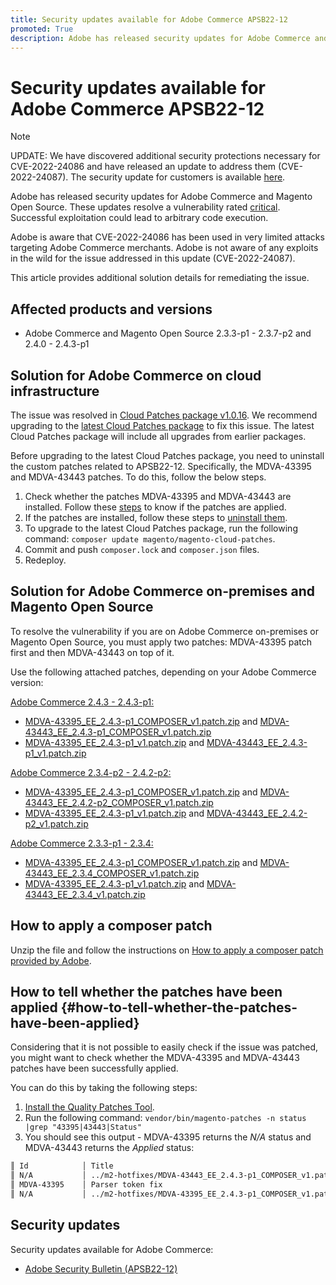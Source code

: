 ```yaml
---
title: Security updates available for Adobe Commerce APSB22-12
promoted: True
description: Adobe has released security updates for Adobe Commerce and Magento Open Source. These updates resolve a vulnerability rated critical. Successful exploitation could lead to arbitrary code execution.
---
```


# Security updates available for Adobe Commerce APSB22-12

>[!NOTE]
>
>UPDATE: We have discovered additional security protections necessary for CVE-2022-24086 and have released an update to address them (CVE-2022-24087). The security update for customers is available [here](https://helpx.adobe.com/security/products/magento/apsb22-12.html).


Adobe has released security updates for Adobe Commerce and Magento Open Source. These updates resolve a vulnerability rated [critical](https://helpx.adobe.com/security/severity-ratings.html). Successful exploitation could lead to arbitrary code execution.

Adobe is aware that CVE-2022-24086 has been used in very limited attacks targeting Adobe Commerce merchants. Adobe is not aware of any exploits in the wild for the issue addressed in this update (CVE-2022-24087).

This article provides additional solution details for remediating the issue.

## Affected products and versions

* Adobe Commerce and Magento Open Source 2.3.3-p1 - 2.3.7-p2 and 2.4.0 - 2.4.3-p1

## Solution for Adobe Commerce on cloud infrastructure

The issue was resolved in [Cloud Patches package v1.0.16](https://devdocs.magento.com/cloud/release-notes/mcp-release-notes.html?itm_source=devdocs&itm_medium=search_page&itm_campaign=federated_search&itm_term=v1.0.16#v1016). We recommend upgrading to the [latest Cloud Patches package](https://devdocs.magento.com/cloud/release-notes/mcp-release-notes.html?itm_source=devdocs&itm_medium=search_page&itm_campaign=federated_search&itm_term=v1.0.16#latest) to fix this issue. The latest Cloud Patches package will include all upgrades from earlier packages.

Before upgrading to the latest Cloud Patches package, you need to uninstall the custom patches related to APSB22-12. Specifically, the MDVA-43395 and MDVA-43443 patches. To do this, follow the below steps. 

1. Check whether the patches MDVA-43395 and MDVA-43443 are installed. Follow these [steps](#how-to-tell-whether-the-patches-have-been-applied) to know if the patches are applied.
1. If the patches are installed, follow these steps to [uninstall them](https://devdocs.magento.com/cloud/project/project-patch.html?itm_source=devdocs&itm_medium=search_page&itm_campaign=federated_search&itm_term=uninstall%20patch#revert-a-custom-patch).
1. To upgrade to the latest Cloud Patches package, run the following command: `composer update magento/magento-cloud-patches`.
1. Commit and push `composer.lock` and `composer.json` files.
1. Redeploy.

## Solution for Adobe Commerce on-premises and Magento Open Source

To resolve the vulnerability if you are on Adobe Commerce on-premises or Magento Open Source, you must apply two patches: MDVA-43395 patch first and then MDVA-43443 on top of it.

Use the following attached patches, depending on your Adobe Commerce version:

<u>Adobe Commerce 2.4.3 - 2.4.3-p1:</u>

* [MDVA-43395_EE_2.4.3-p1_COMPOSER_v1.patch.zip](assets/MDVA-43395_EE_2.4.3-p1_COMPOSER_v1.patch.zip) and [MDVA-43443_EE_2.4.3-p1_COMPOSER_v1.patch.zip](assets/MDVA-43443_EE_2.4.3-p1_COMPOSER_v1.patch.zip)
* [MDVA-43395_EE_2.4.3-p1_v1.patch.zip](assets/MDVA-43395_EE_2.4.3-p1_v1.patch.zip) and [MDVA-43443_EE_2.4.3-p1_v1.patch.zip](assets/MDVA-43443_EE_2.4.3-p1_v1.patch.zip)

<u>Adobe Commerce 2.3.4-p2 - 2.4.2-p2:</u>

* [MDVA-43395_EE_2.4.3-p1_COMPOSER_v1.patch.zip](assets/MDVA-43395_EE_2.4.3-p1_COMPOSER_v1.patch.zip) and [MDVA-43443_EE_2.4.2-p2_COMPOSER_v1.patch.zip](assets/MDVA-43443_EE_2.4.2-p2_COMPOSER_v1.patch.zip)
* [MDVA-43395_EE_2.4.3-p1_v1.patch.zip](assets/MDVA-43395_EE_2.4.3-p1_v1.patch.zip) and [MDVA-43443_EE_2.4.2-p2_v1.patch.zip](assets/MDVA-43443_EE_2.4.2-p2_v1.patch.zip)

<u>Adobe Commerce 2.3.3-p1 - 2.3.4:</u>

* [MDVA-43395_EE_2.4.3-p1_COMPOSER_v1.patch.zip](assets/MDVA-43395_EE_2.4.3-p1_COMPOSER_v1.patch.zip) and [MDVA-43443_EE_2.3.4_COMPOSER_v1.patch.zip](assets/MDVA-43443_EE_2.3.4_COMPOSER_v1.patch.zip)
* [MDVA-43395_EE_2.4.3-p1_v1.patch.zip](assets/MDVA-43395_EE_2.4.3-p1_v1.patch.zip) and [MDVA-43443_EE_2.3.4_v1.patch.zip](assets/MDVA-43443_EE_2.3.4_v1.patch.zip)

## How to apply a composer patch

Unzip the file and follow the instructions on [How to apply a composer patch provided by Adobe](/help/how-to/general/how-to-apply-a-composer-patch-provided-by-magento.md).


## How to tell whether the patches have been applied {#how-to-tell-whether-the-patches-have-been-applied}

Considering that it is not possible to easily check if the issue was patched, you might want to check whether the MDVA-43395 and MDVA-43443 patches have been successfully applied.

You can do this by taking the following steps:

1. [Install the Quality Patches Tool](https://devdocs.magento.com/quality-patches/usage.html).
1. Run the following command: `vendor/bin/magento-patches -n status |grep "43395|43443|Status"`
1. You should see this output - MDVA-43395 returns the *N/A* status and MDVA-43443 returns the *Applied* status:

```bash
║ Id            │ Title                                                        │ Category        │ Origin                 │ Status      │ Details                                          ║
║ N/A           │ ../m2-hotfixes/MDVA-43443_EE_2.4.3-p1_COMPOSER_v1.patch      │ Other           │ Local                  │ Applied     │ Patch type: Custom                               ║
║ MDVA-43395    │ Parser token fix                                             │ Other           │ Adobe Commerce Support │ N/A         │ Patch type: Required                             ║
║ N/A           │ ../m2-hotfixes/MDVA-43395_EE_2.4.3-p1_COMPOSER_v1.patch      │ Other           │ Local                  │ N/A         │ Patch type: Custom                               ║
```

## Security updates

Security updates available for Adobe Commerce:

* [Adobe Security Bulletin (APSB22-12)](https://helpx.adobe.com/security/products/magento/apsb22-12.html)
